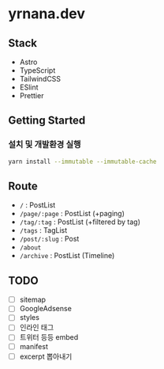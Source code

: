# yrnana.dev

## Stack

- Astro
- TypeScript
- TailwindCSS
- ESlint
- Prettier

## Getting Started

### 설치 및 개발환경 실행

```sh
yarn install --immutable --immutable-cache
```

## Route

- `/` : PostList
- `/page/:page` : PostList (+paging)
- `/tag/:tag` : PostList (+filtered by tag)
- `/tags` : TagList
- `/post/:slug` : Post
- `/about`
- `/archive` : PostList (Timeline)

## TODO

- [ ] sitemap
- [ ] GoogleAdsense
- [ ] styles
- [ ] 인라인 태그
- [ ] 트위터 등등 embed
- [ ] manifest
- [ ] excerpt 뽑아내기
